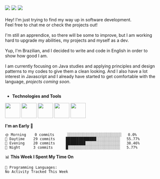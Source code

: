 <!-- Social Media -->
[<img src="https://img.shields.io/badge/linkedin-%230077B5.svg?style=for-the-badge&logo=linkedin&logoColor=white" heigth="auto" width="auto">](https://www.linkedin.com/in/lucaspinarj/)
[<img src="https://img.shields.io/badge/WhatsApp-25D366?style=for-the-badge&logo=whatsapp&logoColor=white" heigth="auto" width="auto">](https://wa.me/5521970362496?text=Hi,%20Lucas!)
[<img src="https://img.shields.io/badge/Skype-%2300AFF0.svg?style=for-the-badge&logo=Skype&logoColor=white" heigth="auto" width="auto">](https://join.skype.com/invite/klGAaRZtfkEh)
---
Hey! I'm just trying to find my way up in software development. <br>
Feel free to chat me or check the projects out!
<br><br>
I'm still an apprendice, so there will be some to improve, but I am working hard to upgrade my abilities, my projects and myself as a dev.
<br><br>
Yup, I'm Brazilian, and I decided to write and code in English in order to show how good I am.
<br><br>
I am currently focusing on Java studies and applying principles and design patterns to my codes to give them a clean looking. And I also have a lot interest in Javascript and I already have started to get comfortable with the language, _projects coming soon_. 
<br><br>
* **Technologies and Tools**
<!-- Technologies and Tools -->
<p>
<img src="https://cdn.jsdelivr.net/gh/devicons/devicon/icons/html5/html5-original.svg" heigth="50" width="50"/>
<img src="https://cdn.jsdelivr.net/gh/devicons/devicon/icons/javascript/javascript-original.svg" heigth="50" width="50"/>
<img src="https://cdn.jsdelivr.net/gh/devicons/devicon/icons/java/java-original.svg" heigth="50" width="50"/>
<img src="https://cdn.jsdelivr.net/gh/devicons/devicon/icons/postgresql/postgresql-original.svg" heigth="50" width="50"/>
<img src="https://cdn.jsdelivr.net/gh/devicons/devicon/icons/git/git-original.svg" heigth="50" width="50"/>
</p>

<!--START_SECTION:waka-->
**I'm an Early 🐤** 

```text
🌞 Morning    0 commits      ░░░░░░░░░░░░░░░░░░░░░░░░░   0.0% 
🌆 Daytime    29 commits     ██████████████░░░░░░░░░░░   55.77% 
🌃 Evening    20 commits     █████████░░░░░░░░░░░░░░░░   38.46% 
🌙 Night      3 commits      █░░░░░░░░░░░░░░░░░░░░░░░░   5.77%

```


📊 **This Week I Spent My Time On** 

```text
💬 Programming Languages: 
No Activity Tracked This Week

```


<!--END_SECTION:waka-->
